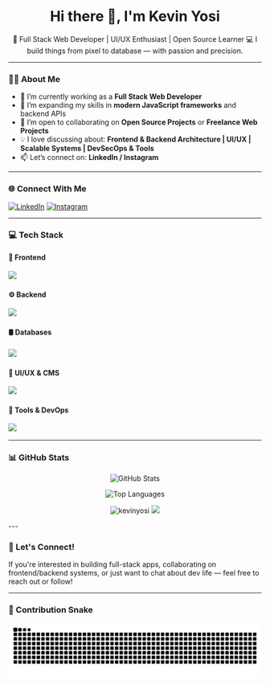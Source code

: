 <h1 align="center">Hi there 👋, I'm Kevin Yosi</h1>

<p align="center">
  🚀 Full Stack Web Developer | UI/UX Enthusiast | Open Source Learner  
  💻 I build things from pixel to database — with passion and precision.
</p>

---

### 🙋‍♂️ About Me

- 🔭 I’m currently working as a **Full Stack Web Developer**
- 🌱 I’m expanding my skills in **modern JavaScript frameworks** and backend APIs
- 🤝 I’m open to collaborating on **Open Source Projects** or **Freelance Web Projects**
- 💡 I love discussing about: **Frontend & Backend Architecture | UI/UX | Scalable Systems | DevSecOps & Tools**
- 📫 Let’s connect on: **LinkedIn / Instagram**

---

### 🌐 Connect With Me

<p align="left">
  <a href="https://linkedin.com/in/kevinyosi"><img src="https://skillicons.dev/icons?i=linkedin" alt="LinkedIn" /></a>
  <a href="https://instagram.com/kvnyosi"><img src="https://skillicons.dev/icons?i=instagram" alt="Instagram" /></a>
</p>

---

### 💻 Tech Stack

#### 🚀 Frontend
<p align="left">
  <img src="https://skillicons.dev/icons?i=html,css,less,tailwind,js,ts,react,next,vue,nuxt,npm" />
</p>

#### ⚙️ Backend
<p align="left">
  <img src="https://skillicons.dev/icons?i=nodejs,express,php,laravel,py,fastapi" />
</p>

#### 🛢️ Databases
<p align="left">
  <img src="https://skillicons.dev/icons?i=mysql,mongodb,sqlite" />
</p>

#### 🎨 UI/UX & CMS
<p align="left">
  <img src="https://skillicons.dev/icons?i=figma,wordpress" />
</p>

#### 🧰 Tools & DevOps
<p align="left">
  <img src="https://skillicons.dev/icons?i=webstorm,pycharm,vscode,postman,discord,docker,cloudflare,git" />
</p>

---

### 📊 GitHub Stats

<p align="center">
  <img src="https://github-readme-stats.vercel.app/api?username=kevinyosi&show_icons=true&theme=tokyonight" alt="GitHub Stats"/>
</p>

<p align="center">
  <img src="https://github-readme-stats.vercel.app/api/top-langs/?username=kevinyosi&layout=compact&theme=tokyonight" alt="Top Languages"/>
</p>

<p align="center">
  <img src="https://komarev.com/ghpvc/?username=kevinyosi&label=Profile%20views&color=0e75b6&style=flat" alt="kevinyosi" />
  <img src="https://github-profile-trophy.vercel.app/?username=kevinyosi&theme=tokyonight&margin-w=10&margin-h=15" />
</p>
---

### 💬 Let's Connect!

If you're interested in building full-stack apps, collaborating on frontend/backend systems, or just want to chat about dev life — feel free to reach out or follow!

---

### 🐍 Contribution Snake

<p align="center">
  <img src="https://raw.githubusercontent.com/kevinyosi/kevinyosi/output/snake.svg" alt="Snake animation"/>
</p>
